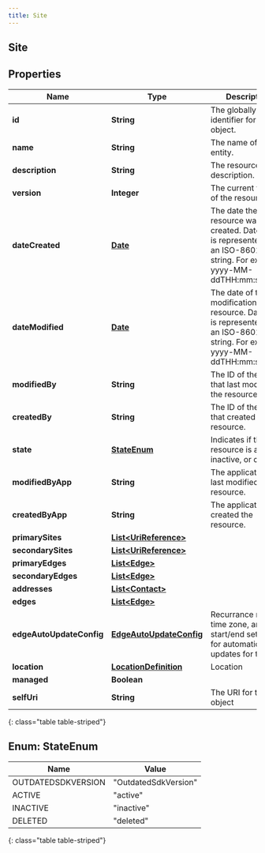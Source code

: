```yaml
---
title: Site
---
```

## Site


## Properties

| Name | Type | Description | Notes |
| ------------ | ------------- | ------------- | ------------- |
| **id** | **String** | The globally unique identifier for the object. |  [optional] |
| **name** | **String** | The name of the entity. |  |
| **description** | **String** | The resource&#39;s description. |  [optional] |
| **version** | **Integer** | The current version of the resource. |  [optional] |
| **dateCreated** | [**Date**](Date.html) | The date the resource was created. Date time is represented as an ISO-8601 string. For example: yyyy-MM-ddTHH:mm:ss.SSSZ |  [optional] |
| **dateModified** | [**Date**](Date.html) | The date of the last modification to the resource. Date time is represented as an ISO-8601 string. For example: yyyy-MM-ddTHH:mm:ss.SSSZ |  [optional] |
| **modifiedBy** | **String** | The ID of the user that last modified the resource. |  [optional] |
| **createdBy** | **String** | The ID of the user that created the resource. |  [optional] |
| **state** | [**StateEnum**](#StateEnum) | Indicates if the resource is active, inactive, or deleted. |  [optional] |
| **modifiedByApp** | **String** | The application that last modified the resource. |  [optional] |
| **createdByApp** | **String** | The application that created the resource. |  [optional] |
| **primarySites** | [**List&lt;UriReference&gt;**](UriReference.html) |  |  [optional] |
| **secondarySites** | [**List&lt;UriReference&gt;**](UriReference.html) |  |  [optional] |
| **primaryEdges** | [**List&lt;Edge&gt;**](Edge.html) |  |  [optional] |
| **secondaryEdges** | [**List&lt;Edge&gt;**](Edge.html) |  |  [optional] |
| **addresses** | [**List&lt;Contact&gt;**](Contact.html) |  |  [optional] |
| **edges** | [**List&lt;Edge&gt;**](Edge.html) |  |  [optional] |
| **edgeAutoUpdateConfig** | [**EdgeAutoUpdateConfig**](EdgeAutoUpdateConfig.html) | Recurrance rule, time zone, and start/end settings for automatic edge updates for this site |  [optional] |
| **location** | [**LocationDefinition**](LocationDefinition.html) | Location |  |
| **managed** | **Boolean** |  |  [optional] |
| **selfUri** | **String** | The URI for this object |  [optional] |
{: class="table table-striped"}


<a name="StateEnum"></a>

## Enum: StateEnum

| Name | Value |
| ---- | ----- |
| OUTDATEDSDKVERSION | &quot;OutdatedSdkVersion&quot; |
| ACTIVE | &quot;active&quot; |
| INACTIVE | &quot;inactive&quot; |
| DELETED | &quot;deleted&quot; |
{: class="table table-striped"}


